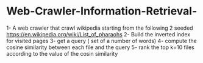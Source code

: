 # Web-Crawler-Information-Retrieval-
1- A web crawler that crawl wikipedia starting from the following 2 seeded https://en.wikipedia.org/wiki/List_of_pharaohs 2- Build the inverted index for visited pages 3- get a query ( set of a number of words) 4- compute the cosine similarity between each file and the query 5- rank the top k=10 files according to the value of the cosin similarity

